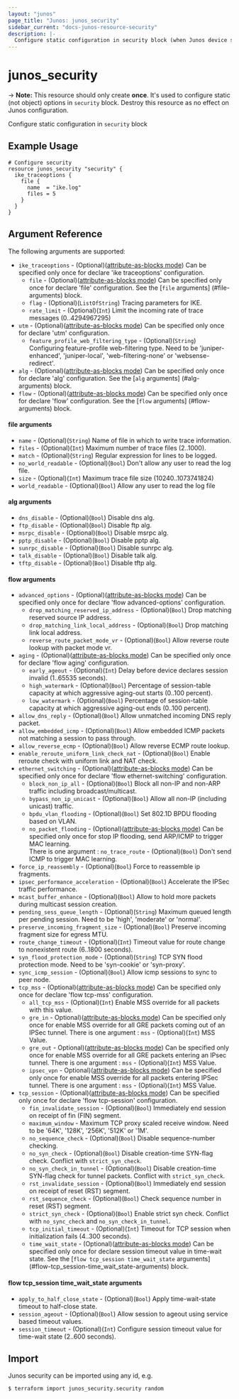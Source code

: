 ```yaml
---
layout: "junos"
page_title: "Junos: junos_security"
sidebar_current: "docs-junos-resource-security"
description: |-
  Configure static configuration in security block (when Junos device supports it)
---
```


# junos_security

-> **Note:** This resource should only create **once**. It's used to configure static (not object) options in `security` block. Destroy this resource as no effect on Junos configuration.

Configure static configuration in `security` block

## Example Usage

```hcl
# Configure security
resource junos_security "security" {
  ike_traceoptions {
    file {
      name  = "ike.log"
      files = 5
    }
  }
}
```

## Argument Reference

The following arguments are supported:

* `ike_traceoptions` - (Optional)([attribute-as-blocks mode](https://www.terraform.io/docs/configuration/attr-as-blocks.html)) Can be specified only once for declare 'ike traceoptions' configuration.
  * `file` - (Optional)([attribute-as-blocks mode](https://www.terraform.io/docs/configuration/attr-as-blocks.html)) Can be specified only once for declare 'file' configuration. See the [`file` arguments] (#file-arguments) block.
  * `flag` - (Optional)(`ListOfString`) Tracing parameters for IKE.
  * `rate_limit` - (Optional)(`Int`) Limit the incoming rate of trace messages (0..4294967295)
* `utm` - (Optional)([attribute-as-blocks mode](https://www.terraform.io/docs/configuration/attr-as-blocks.html)) Can be specified only once for declare 'utm' configuration.
  * `feature_profile_web_filtering_type` - (Optional)(`String`) Configuring feature-profile web-filtering type. Need to be 'juniper-enhanced', 'juniper-local', 'web-filtering-none' or 'websense-redirect'.
* `alg` - (Optional)([attribute-as-blocks mode](https://www.terraform.io/docs/configuration/attr-as-blocks.html)) Can be specified only once for declare 'alg' configuration. See the [`alg` arguments] (#alg-arguments) block.
* `flow` - (Optional)([attribute-as-blocks mode](https://www.terraform.io/docs/configuration/attr-as-blocks.html)) Can be specified only once for declare 'flow' configuration. See the [`flow` arguments] (#flow-arguments) block.

#### file arguments
* `name` - (Optional)(`String`) Name of file in which to write trace information.
* `files` - (Optional)(`Int`) Maximum number of trace files (2..1000).
* `match` - (Optional)(`String`) Regular expression for lines to be logged.
* `no_world_readable` - (Optional)(`Bool`) Don't allow any user to read the log file.
* `size` - (Optional)(`Int`) Maximum trace file size (10240..1073741824)
* `world_readable` - (Optional)(`Bool`) Allow any user to read the log file

#### alg arguments
* `dns_disable` - (Optional)(`Bool`) Disable dns alg.
* `ftp_disable` - (Optional)(`Bool`) Disable ftp alg.
* `msrpc_disable` - (Optional)(`Bool`) Disable msrpc alg.
* `pptp_disable` - (Optional)(`Bool`) Disable pptp alg.
* `sunrpc_disable` - (Optional)(`Bool`) Disable sunrpc alg.
* `talk_disable` - (Optional)(`Bool`) Disable talk alg.
* `tftp_disable` - (Optional)(`Bool`) Disable tftp alg.

#### flow arguments
* `advanced_options` - (Optional)([attribute-as-blocks mode](https://www.terraform.io/docs/configuration/attr-as-blocks.html)) Can be specified only once for declare 'flow advanced-options' configuration.
  * `drop_matching_reserved_ip_address` - (Optional)(`Bool`) Drop matching reserved source IP address.
  * `drop_matching_link_local_address` - (Optional)(`Bool`) Drop matching link local address.
  * `reverse_route_packet_mode_vr` - (Optional)(`Bool`) Allow reverse route lookup with packet mode vr.
* `aging` - (Optional)([attribute-as-blocks mode](https://www.terraform.io/docs/configuration/attr-as-blocks.html)) Can be specified only once for declare 'flow aging' configuration.
  * `early_ageout` - (Optional)(`Int`) Delay before device declares session invalid (1..65535 seconds).
  * `high_watermark` - (Optional)(`Bool`) Percentage of session-table capacity at which aggressive aging-out starts (0..100 percent).
  * `low_watermark` - (Optional)(`Bool`) Percentage of session-table capacity at which aggressive aging-out ends (0..100 percent).
* `allow_dns_reply` - (Optional)(`Bool`) Allow unmatched incoming DNS reply packet.
* `allow_embedded_icmp` - (Optional)(`Bool`) Allow embedded ICMP packets not matching a session to pass through.
* `allow_reverse_ecmp` - (Optional)(`Bool`) Allow reverse ECMP route lookup.
* `enable_reroute_uniform_link_check_nat` - (Optional)(`Bool`) Enable reroute check with uniform link and NAT check.
* `ethernet_switching` - (Optional)([attribute-as-blocks mode](https://www.terraform.io/docs/configuration/attr-as-blocks.html)) Can be specified only once for declare 'flow ethernet-switching' configuration.
  * `block_non_ip_all` - (Optional)(`Bool`) Block all non-IP and non-ARP traffic including broadcast/multicast.
  * `bypass_non_ip_unicast` - (Optional)(`Bool`) Allow all non-IP (including unicast) traffic.
  * `bpdu_vlan_flooding` - (Optional)(`Bool`) Set 802.1D BPDU flooding based on VLAN.
  * `no_packet_flooding` - (Optional)([attribute-as-blocks mode](https://www.terraform.io/docs/configuration/attr-as-blocks.html)) Can be specified only once for stop IP flooding, send ARP/ICMP to trigger MAC learning.  
  There is one argument : `no_trace_route` - (Optional)(`Bool`) Don't send ICMP to trigger MAC learning.
* `force_ip_reassembly` - (Optional)(`Bool`) Force to reassemble ip fragments.
* `ipsec_performance_acceleration` - (Optional)(`Bool`) Accelerate the IPSec traffic performance.
* `mcast_buffer_enhance` - (Optional)(`Bool`) Allow to hold more packets during multicast session creation.
* `pending_sess_queue_length` - (Optional)(`String`) Maximum queued length per pending session. Need to be 'high', 'moderate' or 'normal'.
* `preserve_incoming_fragment_size` - (Optional)(`Bool`) Preserve incoming fragment size for egress MTU.
* `route_change_timeout` - (Optional)(`Int`) Timeout value for route change to nonexistent route (6..1800 seconds).
* `syn_flood_protection_mode` - (Optional)(`String`) TCP SYN flood protection mode. Need to be 'syn-cookie' or 'syn-proxy'.
* `sync_icmp_session` - (Optional)(`Bool`) Allow icmp sessions to sync to peer node.
* `tcp_mss` - (Optional)([attribute-as-blocks mode](https://www.terraform.io/docs/configuration/attr-as-blocks.html)) Can be specified only once for declare 'flow tcp-mss' configuration.
  * `all_tcp_mss` - (Optional)(`Int`) Enable MSS override for all packets with this value.
  * `gre_in` - Optional)([attribute-as-blocks mode](https://www.terraform.io/docs/configuration/attr-as-blocks.html)) Can be specified only once for enable MSS override for all GRE packets coming out of an IPSec tunnel.
  There is one argument : `mss` - (Optional)(`Int`) MSS Value.
  * `gre_out` - Optional)([attribute-as-blocks mode](https://www.terraform.io/docs/configuration/attr-as-blocks.html)) Can be specified only once for enable MSS override for all GRE packets entering an IPsec tunnel.
  There is one argument : `mss` - (Optional)(`Int`) MSS Value.
  * `ipsec_vpn` - Optional)([attribute-as-blocks mode](https://www.terraform.io/docs/configuration/attr-as-blocks.html)) Can be specified only once for enable MSS override for all packets entering IPSec tunnel.
  There is one argument : `mss` - (Optional)(`Int`) MSS Value.
* `tcp_session` - (Optional)([attribute-as-blocks mode](https://www.terraform.io/docs/configuration/attr-as-blocks.html)) Can be specified only once for declare 'flow tcp-session' configuration.
  * `fin_invalidate_session` - (Optional)(`Bool`) Immediately end session on receipt of fin (FIN) segment.
  * `maximum_window` -  Maximum TCP proxy scaled receive window. Need to be '64K', '128K', '256K', '512K' or '1M'.
  * `no_sequence_check` - (Optional)(`Bool`) Disable sequence-number checking.
  * `no_syn_check` - (Optional)(`Bool`) Disable creation-time SYN-flag check. Conflict with `strict_syn_check`.
  * `no_syn_check_in_tunnel` - (Optional)(`Bool`) Disable creation-time SYN-flag check for tunnel packets. Conflict with `strict_syn_check`.
  * `rst_invalidate_session` - (Optional)(`Bool`) Immediately end session on receipt of reset (RST) segment.
  * `rst_sequence_check` - (Optional)(`Bool`) Check sequence number in reset (RST) segment.
  * `strict_syn_check` - (Optional)(`Bool`) Enable strict syn check. Conflict with `no_sync_check` and `no_syn_check_in_tunnel`.
  * `tcp_initial_timeout` - (Optional)(`Int`) Timeout for TCP session when initialization fails (4..300 seconds).
  * `time_wait_state` - (Optional)([attribute-as-blocks mode](https://www.terraform.io/docs/configuration/attr-as-blocks.html)) Can be specified only once for declare session timeout value in time-wait state. See the [`flow tcp_session time_wait_state` arguments] (#flow-tcp_session-time_wait_state-arguments) block.
  
#### flow tcp_session time_wait_state arguments
* `apply_to_half_close_state` - (Optional)(`Bool`) Apply time-wait-state timeout to half-close state.
* `session_ageout` - (Optional)(`Bool`) Allow session to ageout using service based timeout values.
* `session_timeout` - (Optional)(`Int`) Configure session timeout value for time-wait state (2..600 seconds).

## Import

Junos security can be imported using any id, e.g.

```
$ terraform import junos_security.security random
```
